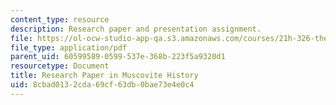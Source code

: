 ```yaml
---
content_type: resource
description: Research paper and presentation assignment.
file: https://ol-ocw-studio-app-qa.s3.amazonaws.com/courses/21h-326-the-making-of-russia-in-the-worlds-of-byzantium-mongolia-and-europe-spring-1998/8cbad0132cda69cf63db0bae73e4e0c4_asgmt1.pdf
file_type: application/pdf
parent_uid: 60599589-0599-537e-368b-223f5a9320d1
resourcetype: Document
title: Research Paper in Muscovite History
uid: 8cbad013-2cda-69cf-63db-0bae73e4e0c4
---
```

